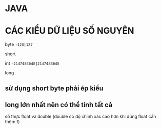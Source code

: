 # JAVA

# CÁC KIỂU DỮ LIỆU SỐ NGUYÊN

 byte `-128|127`

 short 

 int `-2147483648|2147483648`

 long 
## **sử dụng short byte phải ép kiểu**
## long lớn nhất nên có thể tính tất cả
số thực float và double (double có độ chính xác cao hơn khi dùng float cần thêm f)
